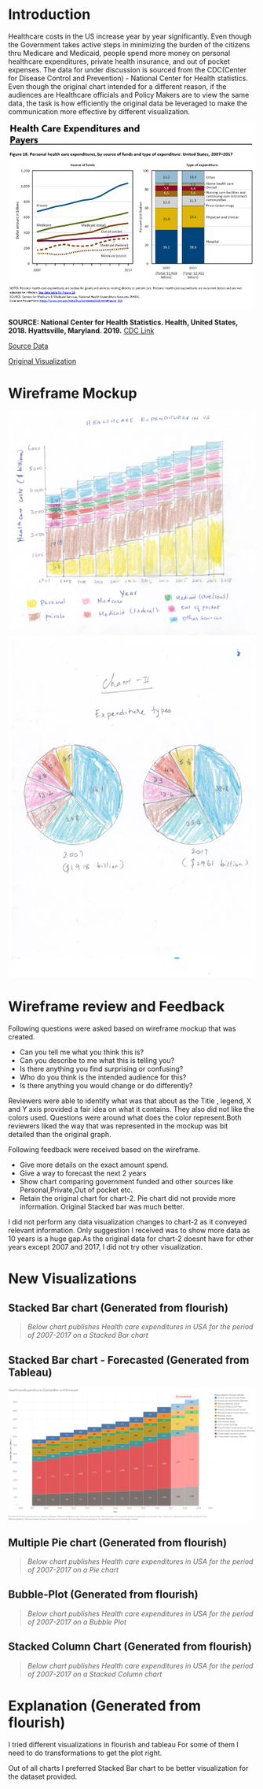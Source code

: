 # Introduction

Healthcare costs in the US increase year by year significantly. Even though the Government takes active steps in minimizing the burden of the citizens thru Medicare and Medicaid, people spend more money on personal healthcare expenditures, private health insurance, and out of pocket expenses. The data for under discussion is sourced from the CDC(Center for Disease Control and Prevention) -  National Center for Health statistics. Even though the original chart intended for a different reason, if the audiences are Healthcare officials and Policy Makers are to view the same data, the task is how efficiently the original data be leveraged to make the communication more effective by different visualization.

![Healthcare Expenditure Source Data](SourceData.png)

**SOURCE: National Center for Health Statistics. Health, United States, 2018. Hyattsville, Maryland. 2019.**
[CDC Link](https://www.cdc.gov/nchs/hus/contents2018.htm?search=Health_expenditures)  

[Source Data](https://ftp.cdc.gov/pub/Health_Statistics/NCHS/Publications/Health_US/hus18figures/fig18.xlsx)  

[Original Visualization](https://www.cdc.gov/nchs/ppt/hus/hus18fig18.pptx)  
  

# Wireframe Mockup
![Stacked Bar chart wireframe mockup](Mockup-HealthExpenditure.jpg)
![Pie chart propertions](Mockup-Proportions.jpg)


# Wireframe review and Feedback

  Following questions were asked based on wireframe mockup that was created. 
  * Can you tell me what you think this is?
  * Can you describe to me what this is telling you?
  * Is there anything you find surprising or confusing?
  * Who do you think is the intended audience for this?
  * Is there anything you would change or do differently?

  Reviewers were able to identify what was that about as the Title , legend, X and Y axis provided a fair idea on what it contains.
  They also did not like the colors used. Questions were around what does the color represent.Both reviewers liked the way that was represented in
  the mockup was bit detailed than the original graph.

  Following feedback were received based on the wireframe.
  * Give  more details on the exact amount spend.
  * Give a way to forecast the next 2 years
  * Show chart comparing government funded and other sources like Personal,Private,Out of pocket etc.
  * Retain the original chart for chart-2. Pie chart did not provide more information. Original Stacked bar was much better.
  
  I did not perform any data visualization changes to chart-2 as it conveyed relevant information. 
  Only suggestion I received was to show more data as 10 years is a huge gap.As the original data 
  for chart-2 doesnt have for other years except 2007 and 2017, I did not try other visualization.
    

# New Visualizations

## Stacked Bar chart (Generated from flourish)
> *Below chart publishes Health care expenditures in USA for the period of 2007-2017 on a Stacked Bar chart*
<div class="flourish-embed flourish-chart" data-src="visualisation/3810790" data-url="https://flo.uri.sh/visualisation/3810790/embed" aria-label=""><script src="https://public.flourish.studio/resources/embed.js"></script></div>

## Stacked Bar chart - Forecasted (Generated from Tableau)
![Stacked Bar chart Forecasted](StackedBar-FromTableau.png)

## Multiple Pie chart (Generated from flourish)
> *Below chart publishes Health care expenditures in USA for the period of 2007-2017 on a Pie chart*
<div class="flourish-embed flourish-chart" data-src="visualisation/3811335" data-url="https://flo.uri.sh/visualisation/3811335/embed" aria-label=""><script src="https://public.flourish.studio/resources/embed.js"></script></div>

## Bubble-Plot (Generated from flourish)
> *Below chart publishes Health care expenditures in USA for the period of 2007-2017 on a Bubble Plot*
<div class="flourish-embed flourish-scatter" data-src="visualisation/3811424" data-url="https://flo.uri.sh/visualisation/3811424/embed" aria-label=""><script src="https://public.flourish.studio/resources/embed.js"></script></div>

## Stacked Column Chart (Generated from flourish)
> *Below chart publishes Health care expenditures in USA for the period of 2007-2017 on a Stacked Column chart*
<div class="flourish-embed flourish-chart" data-src="visualisation/3811951" data-url="https://flo.uri.sh/visualisation/3811951/embed" aria-label=""><script src="https://public.flourish.studio/resources/embed.js"></script></div>

# Explanation (Generated from flourish)
I tried different visualizations in flourish and tableau
For some of them I need to do transformations to get the plot right.

Out of all charts I preferred Stacked Bar chart to be better visualization for the dataset provided.
